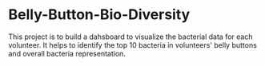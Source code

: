 # Belly-Button-Bio-Diversity

This project is to build a dahsboard to visualize the bacterial data for each volunteer. It helps to identify the top 10 bacteria in volunteers' belly buttons and overall bacteria representation.
